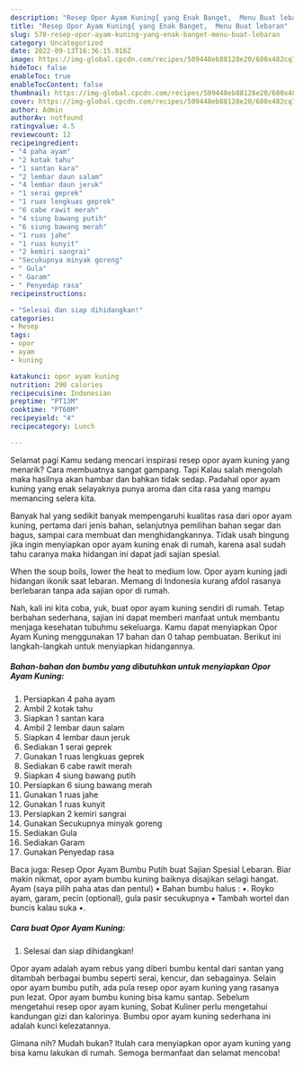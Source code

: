 ```yaml
---
description: "Resep Opor Ayam Kuning{ yang Enak Banget,  Menu Buat lebaran"
title: "Resep Opor Ayam Kuning{ yang Enak Banget,  Menu Buat lebaran"
slug: 570-resep-opor-ayam-kuning-yang-enak-banget-menu-buat-lebaran
category: Uncategorized
date: 2022-09-13T16:36:15.916Z
image: https://img-global.cpcdn.com/recipes/509448eb88128e20/680x482cq70/opor-ayam-kuning-foto-resep-utama.jpg
hideToc: false
enableToc: true
enableTocContent: false
thumbnail: https://img-global.cpcdn.com/recipes/509448eb88128e20/680x482cq70/opor-ayam-kuning-foto-resep-utama.jpg
cover: https://img-global.cpcdn.com/recipes/509448eb88128e20/680x482cq70/opor-ayam-kuning-foto-resep-utama.jpg
author: Admin
authorAv: notfound
ratingvalue: 4.5
reviewcount: 12
recipeingredient:
- "4 paha ayam"
- "2 kotak tahu"
- "1 santan kara"
- "2 lembar daun salam"
- "4 lembar daun jeruk"
- "1 serai geprek"
- "1 ruas lengkuas geprek"
- "6 cabe rawit merah"
- "4 siung bawang putih"
- "6 siung bawang merah"
- "1 ruas jahe"
- "1 ruas kunyit"
- "2 kemiri sangrai"
- "Secukupnya minyak goreng"
- " Gula"
- " Garam"
- " Penyedap rasa"
recipeinstructions:

- "Selesai dan siap dihidangkan!"
categories:
- Resep
tags:
- opor
- ayam
- kuning

katakunci: opor ayam kuning 
nutrition: 290 calories
recipecuisine: Indonesian
preptime: "PT13M"
cooktime: "PT60M"
recipeyield: "4"
recipecategory: Lunch

---
```



Selamat pagi Kamu sedang mencari inspirasi resep opor ayam kuning yang menarik? Cara membuatnya sangat gampang. Tapi Kalau salah mengolah maka hasilnya akan hambar dan bahkan tidak sedap. Padahal opor ayam kuning yang enak selayaknya punya aroma dan cita rasa yang mampu memancing selera kita.


Banyak hal yang sedikit banyak mempengaruhi kualitas rasa dari opor ayam kuning, pertama dari jenis bahan, selanjutnya pemilihan bahan segar dan bagus, sampai cara membuat dan menghidangkannya. Tidak usah bingung jika ingin menyiapkan opor ayam kuning enak di rumah, karena asal sudah tahu caranya maka hidangan ini dapat jadi sajian spesial.

When the soup boils, lower the heat to medium low. Opor ayam kuning jadi hidangan ikonik saat lebaran. Memang di Indonesia kurang afdol rasanya berlebaran tanpa ada sajian opor di rumah.


Nah, kali ini kita coba, yuk, buat opor ayam kuning sendiri di rumah. Tetap berbahan sederhana, sajian ini dapat memberi manfaat untuk membantu menjaga kesehatan tubuhmu sekeluarga. Kamu dapat menyiapkan Opor Ayam Kuning menggunakan 17 bahan dan 0 tahap pembuatan. Berikut ini langkah-langkah untuk menyiapkan hidangannya.

<!--inarticleads1-->

##### Bahan-bahan dan bumbu yang dibutuhkan untuk menyiapkan Opor Ayam Kuning:

1. Persiapkan 4 paha ayam
1. Ambil 2 kotak tahu
1. Siapkan 1 santan kara
1. Ambil 2 lembar daun salam
1. Siapkan 4 lembar daun jeruk
1. Sediakan 1 serai geprek
1. Gunakan 1 ruas lengkuas geprek
1. Sediakan 6 cabe rawit merah
1. Siapkan 4 siung bawang putih
1. Persiapkan 6 siung bawang merah
1. Gunakan 1 ruas jahe
1. Gunakan 1 ruas kunyit
1. Persiapkan 2 kemiri sangrai
1. Gunakan Secukupnya minyak goreng
1. Sediakan  Gula
1. Sediakan  Garam
1. Gunakan  Penyedap rasa


Baca juga: Resep Opor Ayam Bumbu Putih buat Sajian Spesial Lebaran. Biar makin nikmat, opor ayam bumbu kuning baiknya disajikan selagi hangat. Ayam (saya pilih paha atas dan pentul) • Bahan bumbu halus : •. Royko ayam, garam, pecin (optional), gula pasir secukupnya • Tambah wortel dan buncis kalau suka •. 

<!--inarticleads2-->

##### Cara buat Opor Ayam Kuning:


1. Selesai dan siap dihidangkan!

Opor ayam adalah ayam rebus yang diberi bumbu kental dari santan yang ditambah berbagai bumbu seperti serai, kencur, dan sebagainya. Selain opor ayam bumbu putih, ada pula resep opor ayam kuning yang rasanya pun lezat. Opor ayam bumbu kuning bisa kamu santap. Sebelum mengetahui resep opor ayam kuning, Sobat Kuliner perlu mengetahui kandungan gizi dan kalorinya. Bumbu opor ayam kuning sederhana ini adalah kunci kelezatannya. 

Gimana nih? Mudah bukan? Itulah cara menyiapkan opor ayam kuning yang bisa kamu lakukan di rumah. Semoga bermanfaat dan selamat mencoba!

